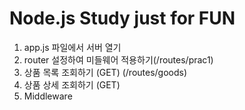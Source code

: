 # Node.js Study just for FUN

1. app.js 파일에서 서버 열기
2. router 설정하여 미들웨어 적용하기(/routes/prac1)
3. 상품 목록 조회하기 (GET) (/routes/goods)
4. 상품 상세 조회하기 (GET)
5. Middleware
